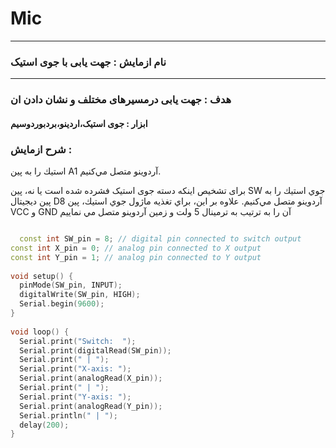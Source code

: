 # Mic
----
### نام ازمایش : جهت یابی با جوی استیک
---
### هدف : جهت یابی درمسیرهای مختلف و نشان دادن ان 
#### ابزار : جوی استیک،اردینو،بردبوردوسیم 
### شرح ازمایش :
استيك را به پين A1 آردوينو متصل مي‌كنيم.

برای تشخیص اینکه دسته جوی استیک فشرده شده است یا نه، پين SW جوي استيك را به پين ديجيتال D8 آردوينو متصل مي‌كنيم. علاوه بر این، براي تغذيه ماژول جوي استيك، پين VCC و GND آن را به ترتيب به ترمينال 5 ولت و زمين آردوينو متصل مي‌ نماييم



```cpp

  const int SW_pin = 8; // digital pin connected to switch output
const int X_pin = 0; // analog pin connected to X output
const int Y_pin = 1; // analog pin connected to Y output
 
void setup() {
  pinMode(SW_pin, INPUT);
  digitalWrite(SW_pin, HIGH);
  Serial.begin(9600);
}
 
void loop() {
  Serial.print("Switch:  ");
  Serial.print(digitalRead(SW_pin));
  Serial.print(" | ");
  Serial.print("X-axis: ");
  Serial.print(analogRead(X_pin));
  Serial.print(" | ");
  Serial.print("Y-axis: ");
  Serial.print(analogRead(Y_pin));
  Serial.println(" | ");
  delay(200);
}
```
 
